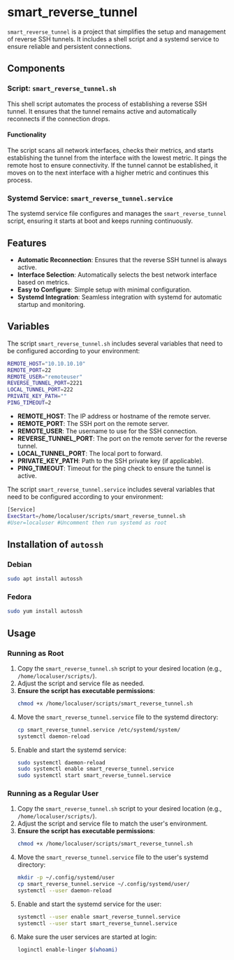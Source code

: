# smart_reverse_tunnel

`smart_reverse_tunnel` is a project that simplifies the setup and management of reverse SSH tunnels. It includes a shell script and a systemd service to ensure reliable and persistent connections.

## Components

### Script: `smart_reverse_tunnel.sh`
This shell script automates the process of establishing a reverse SSH tunnel. It ensures that the tunnel remains active and automatically reconnects if the connection drops.

#### Functionality
The script scans all network interfaces, checks their metrics, and starts establishing the tunnel from the interface with the lowest metric. It pings the remote host to ensure connectivity. If the tunnel cannot be established, it moves on to the next interface with a higher metric and continues this process. 

### Systemd Service: `smart_reverse_tunnel.service`
The systemd service file configures and manages the `smart_reverse_tunnel` script, ensuring it starts at boot and keeps running continuously.

## Features

- **Automatic Reconnection**: Ensures that the reverse SSH tunnel is always active.
- **Interface Selection**: Automatically selects the best network interface based on metrics.
- **Easy to Configure**: Simple setup with minimal configuration.
- **Systemd Integration**: Seamless integration with systemd for automatic startup and monitoring.

## Variables
The script `smart_reverse_tunnel.sh` includes several variables that need to be configured according to your environment:

```sh
REMOTE_HOST="10.10.10.10"
REMOTE_PORT=22
REMOTE_USER="remoteuser"
REVERSE_TUNNEL_PORT=2221
LOCAL_TUNNEL_PORT=222
PRIVATE_KEY_PATH=""
PING_TIMEOUT=2
```

- **REMOTE_HOST**: The IP address or hostname of the remote server.
- **REMOTE_PORT**: The SSH port on the remote server.
- **REMOTE_USER**: The username to use for the SSH connection.
- **REVERSE_TUNNEL_PORT**: The port on the remote server for the reverse tunnel.
- **LOCAL_TUNNEL_PORT**: The local port to forward.
- **PRIVATE_KEY_PATH**: Path to the SSH private key (if applicable).
- **PING_TIMEOUT**: Timeout for the ping check to ensure the tunnel is active.


The script `smart_reverse_tunnel.service` includes several variables that need to be configured according to your environment:

```sh
[Service]
ExecStart=/home/localuser/scripts/smart_reverse_tunnel.sh
#User=localuser #Uncomment then run systemd as root 
```

## Installation of `autossh`

### Debian
```sh
sudo apt install autossh
```

### Fedora
```sh
sudo yum install autossh
```

## Usage

### Running as Root

1. Copy the `smart_reverse_tunnel.sh` script to your desired location (e.g., `/home/localuser/scripts/`).
2. Adjust the script and service file as needed.
3. **Ensure the script has executable permissions**:
   ```sh
   chmod +x /home/localuser/scripts/smart_reverse_tunnel.sh
   ```
4. Move the `smart_reverse_tunnel.service` file to the systemd directory:
   ```sh
   cp smart_reverse_tunnel.service /etc/systemd/system/
   systemctl daemon-reload
   ```
5. Enable and start the systemd service:
   ```sh
   sudo systemctl daemon-reload
   sudo systemctl enable smart_reverse_tunnel.service
   sudo systemctl start smart_reverse_tunnel.service
   ```

### Running as a Regular User

1. Copy the `smart_reverse_tunnel.sh` script to your desired location (e.g., `/home/localuser/scripts/`).
2. Adjust the script and service file to match the user's environment.
3. **Ensure the script has executable permissions**:
   ```sh
   chmod +x /home/localuser/scripts/smart_reverse_tunnel.sh
   ```
4. Move the `smart_reverse_tunnel.service` file to the user's systemd directory:
   ```sh
   mkdir -p ~/.config/systemd/user
   cp smart_reverse_tunnel.service ~/.config/systemd/user/
   systemctl --user daemon-reload
   ```
5. Enable and start the systemd service for the user:
   ```sh
   systemctl --user enable smart_reverse_tunnel.service
   systemctl --user start smart_reverse_tunnel.service
   ```
6. Make sure the user services are started at login:
   ```sh
   loginctl enable-linger $(whoami)
   ```

